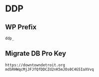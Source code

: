 # DDP

## WP Prefix
```
ddp_
```

## Migrate DB Pro Key
```
https://downtowndetroit.org
mdSRHWqcMjJFJfQfDDCZd2nK5mJOs0C4G5IaXVvq
```
